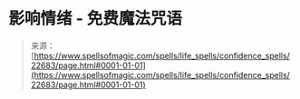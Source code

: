 <!--yml

类别：未分类

日期：2024-06-12 19:07:11

-->

# 影响情绪 - 免费魔法咒语

> 来源：[https://www.spellsofmagic.com/spells/life_spells/confidence_spells/22683/page.html#0001-01-01](https://www.spellsofmagic.com/spells/life_spells/confidence_spells/22683/page.html#0001-01-01)
